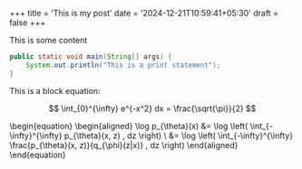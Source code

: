 +++
title = 'This is my post'
date = '2024-12-21T10:59:41+05:30'
draft = false
+++

This is some content

```java
public static void main(String[] args) {
    System.out.println("This is a print statement");
}
```

This is a block equation:

$$
\int_{0}^{\infty} e^{-x^2} dx = \frac{\sqrt{\pi}}{2}
$$


\begin{equation}
\begin{aligned}
\log p_{\theta}(x) &= \log \left( \int_{-\infty}^{\infty} p_{\theta}(x, z) \, dz \right) \\
&= \log \left( \int_{-\infty}^{\infty} \frac{p_{\theta}(x, z)}{q_{\phi}(z|x)} \, dz \right)
\end{aligned}
\end{equation}





